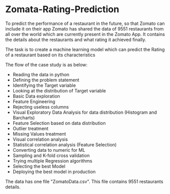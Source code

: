 # Zomata-Rating-Prediction
To predict the performance of a restaurant in the future, so that Zomato can include it on their app
Zomato has shared the data of 9551 restaurants from all over the world which are currently present in the Zomato App. It contains the details about the restaurants and what rating it achieved finally.

The task is to create a machine learning model which can predict the Rating of a restaurant based on its characteristics

The flow of the case study is as below:

* Reading the data in python
* Defining the problem statement
* Identifying the Target variable
* Looking at the distribution of Target variable
* Basic Data exploration
* Feature Engineering
* Rejecting useless columns
* Visual Exploratory Data Analysis for data distribution (Histogram and Barcharts)
* Feature Selection based on data distribution
* Outlier treatment
* Missing Values treatment
* Visual correlation analysis
* Statistical correlation analysis (Feature Selection)
* Converting data to numeric for ML
* Sampling and K-fold cross validation
* Trying multiple Regression algorithms
* Selecting the best Model
* Deploying the best model in production

The data has one file "ZomatoData.csv". This file contains 9551 restaurants details.
